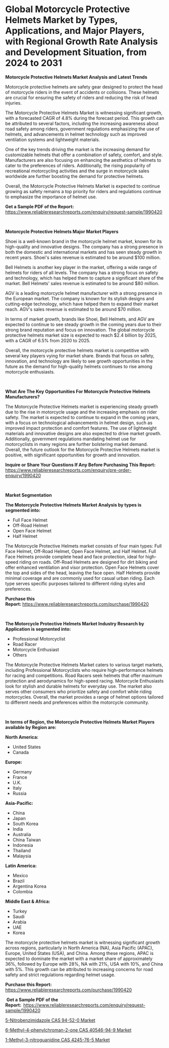 <p><h1>Global Motorcycle Protective Helmets Market by Types, Applications, and Major Players, with Regional Growth Rate Analysis and Development Situation, from 2024 to 2031</h1></p><p><strong>Motorcycle Protective Helmets Market Analysis and Latest Trends</strong></p>
<p><p>Motorcycle protective helmets are safety gear designed to protect the head of motorcycle riders in the event of accidents or collisions. These helmets are crucial for ensuring the safety of riders and reducing the risk of head injuries.</p><p>The Motorcycle Protective Helmets Market is witnessing significant growth, with a forecasted CAGR of 4.8% during the forecast period. This growth can be attributed to several factors, including the increasing awareness about road safety among riders, government regulations emphasizing the use of helmets, and advancements in helmet technology such as improved ventilation systems and lightweight materials.</p><p>One of the key trends driving the market is the increasing demand for customizable helmets that offer a combination of safety, comfort, and style. Manufacturers are also focusing on enhancing the aesthetics of helmets to cater to the preferences of riders. Additionally, the rising popularity of recreational motorcycling activities and the surge in motorcycle sales worldwide are further boosting the demand for protective helmets.</p><p>Overall, the Motorcycle Protective Helmets Market is expected to continue growing as safety remains a top priority for riders and regulations continue to emphasize the importance of helmet use.</p></p>
<p><strong>Get a Sample PDF of the Report:&nbsp;</strong> <a href="https://www.reliableresearchreports.com/enquiry/request-sample/1990420">https://www.reliableresearchreports.com/enquiry/request-sample/1990420</a></p>
<p>&nbsp;</p>
<p><strong>Motorcycle Protective Helmets Major Market Players</strong></p>
<p><p>Shoei is a well-known brand in the motorcycle helmet market, known for its high-quality and innovative designs. The company has a strong presence in both the domestic and international markets and has seen steady growth in recent years. Shoei's sales revenue is estimated to be around $100 million.</p><p>Bell Helmets is another key player in the market, offering a wide range of helmets for riders of all levels. The company has a strong focus on safety and technology, which has helped them to capture a significant share of the market. Bell Helmets' sales revenue is estimated to be around $80 million.</p><p>AGV is a leading motorcycle helmet manufacturer with a strong presence in the European market. The company is known for its stylish designs and cutting-edge technology, which have helped them to expand their market reach. AGV's sales revenue is estimated to be around $70 million.</p><p>In terms of market growth, brands like Shoei, Bell Helmets, and AGV are expected to continue to see steady growth in the coming years due to their strong brand reputation and focus on innovation. The global motorcycle protective helmets market size is expected to reach $2.4 billion by 2025, with a CAGR of 6.5% from 2020 to 2025.</p><p>Overall, the motorcycle protective helmets market is competitive with several key players vying for market share. Brands that focus on safety, innovation, and technology are likely to see growth opportunities in the future as the demand for high-quality helmets continues to rise among motorcycle enthusiasts.</p></p>
<p>&nbsp;</p>
<p><strong>What Are The Key Opportunities For Motorcycle Protective Helmets Manufacturers?</strong></p>
<p><p>The Motorcycle Protective Helmets market is experiencing steady growth due to the rise in motorcycle usage and the increasing emphasis on rider safety. The market is expected to continue to expand in the coming years, with a focus on technological advancements in helmet design, such as improved impact protection and comfort features. The use of lightweight materials and innovative designs are also expected to drive market growth. Additionally, government regulations mandating helmet use for motorcyclists in many regions are further bolstering market demand. Overall, the future outlook for the Motorcycle Protective Helmets market is positive, with significant opportunities for growth and innovation.</p></p>
<p><strong>Inquire or Share Your Questions If Any Before Purchasing This Report:</strong> <a href="https://www.reliableresearchreports.com/enquiry/pre-order-enquiry/1990420">https://www.reliableresearchreports.com/enquiry/pre-order-enquiry/1990420</a></p>
<p>&nbsp;</p>
<p><strong>Market Segmentation</strong></p>
<p><strong>The Motorcycle Protective Helmets Market Analysis by types is segmented into:</strong></p>
<p><ul><li>Full Face Helmet</li><li>Off-Road Helmet</li><li>Open Face Helmet</li><li>Half Helmet</li></ul></p>
<p><p>The Motorcycle Protective Helmets market consists of four main types: Full Face Helmet, Off-Road Helmet, Open Face Helmet, and Half Helmet. Full Face Helmets provide complete head and face protection, ideal for high-speed riding on roads. Off-Road Helmets are designed for dirt biking and offer enhanced ventilation and visor protection. Open Face Helmets cover the top and sides of the head, leaving the face open. Half Helmets provide minimal coverage and are commonly used for casual urban riding. Each type serves specific purposes tailored to different riding styles and preferences.</p></p>
<p><strong>Purchase this Report:&nbsp;</strong><a href="https://www.reliableresearchreports.com/purchase/1990420">https://www.reliableresearchreports.com/purchase/1990420</a></p>
<p>&nbsp;</p>
<p><strong>The Motorcycle Protective Helmets Market Industry Research by Application is segmented into:</strong></p>
<p><ul><li>Professional Motorcyclist</li><li>Road Racer</li><li>Motorcycle Enthusiast</li><li>Others</li></ul></p>
<p><p>The Motorcycle Protective Helmets Market caters to various target markets, including Professional Motorcyclists who require high-performance helmets for racing and competitions. Road Racers seek helmets that offer maximum protection and aerodynamics for high-speed racing. Motorcycle Enthusiasts look for stylish and durable helmets for everyday use. The market also serves other consumers who prioritize safety and comfort while riding motorcycles. Overall, the market provides a range of helmet options tailored to different needs and preferences within the motorcycle community.</p></p>
<p>&nbsp;</p>
<p><strong>In terms of Region, the Motorcycle Protective Helmets Market Players available by Region are:</strong></p>
<p>
    <p> <strong> North America: </strong>
        <ul>
            <li>United States</li>
            <li>Canada</li>
        </ul>
        </p> 
    <p> <strong> Europe: </strong>
        <ul>
            <li>Germany</li>
            <li>France</li>
            <li>U.K.</li>
            <li>Italy</li>
            <li>Russia</li>
        </ul>
        </p> 
    <p> <strong> Asia-Pacific: </strong>
        <ul>
            <li>China</li>
            <li>Japan</li>
            <li>South Korea</li>
            <li>India</li>
            <li>Australia</li>
            <li>China Taiwan</li>
            <li>Indonesia</li>
            <li>Thailand</li>
            <li>Malaysia</li>
        </ul>
        </p> 
    <p> <strong> Latin America: </strong>
        <ul>
            <li>Mexico</li>
            <li>Brazil</li>
            <li>Argentina Korea</li>
            <li>Colombia</li>
        </ul>
        </p> 
    <p> <strong> Middle East & Africa: </strong>
        <ul>
            <li>Turkey</li>
            <li>Saudi</li>
            <li>Arabia</li>
            <li>UAE</li>
            <li>Korea</li>
        </ul>
    </p>
    </p>
<p><p>The motorcycle protective helmets market is witnessing significant growth across regions, particularly in North America (NA), Asia Pacific (APAC), Europe, United States (USA), and China. Among these regions, APAC is expected to dominate the market with a market share of approximately 36%, followed by Europe with 28%, NA with 21%, USA with 10%, and China with 5%. This growth can be attributed to increasing concerns for road safety and strict regulations regarding helmet usage.</p></p>
<p><strong>Purchase this Report: </strong><a href="https://www.reliableresearchreports.com/purchase/1990420">https://www.reliableresearchreports.com/purchase/1990420</a></p>
<p>&nbsp;<strong>Get a Sample PDF of the Report:&nbsp;&nbsp;</strong><a href="https://www.reliableresearchreports.com/enquiry/request-sample/1990420">https://www.reliableresearchreports.com/enquiry/request-sample/1990420</a></p>
<p><strong></strong></p>
<p><p><a href="https://view.publitas.com/reportprime-1/decoding-the-5-nitrobenzimidazole-cas-94-52-0-market-a-deep-dive-into-the-latest-market-trends-market-segmentation-and-competitive-analysis/">5-Nitrobenzimidazole CAS 94-52-0 Market</a></p><p><a href="https://view.publitas.com/reportprime-1/6-methyl-4-phenylchroman-2-one-cas-40546-94-9-market-offer-valuable-insights-into-market-size-market-share-market-trends-and-projections-spanning-from-2023-to-2030/">6-Methyl-4-phenylchroman-2-one CAS 40546-94-9 Market</a></p><p><a href="https://view.publitas.com/reportprime-1/insights-into-1-methyl-3-nitroguanidine-cas-4245-76-5-market-size-analysing-market-share-trends-and-growth-from-2023-to-2030/">1-Methyl-3-nitroguanidine CAS 4245-76-5 Market</a></p></p>